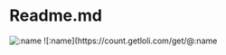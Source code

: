 # Readme.md
<img src="https://count.getloli.com/get/@:name" alt=":name" />
![:name](https://count.getloli.com/get/@:name
